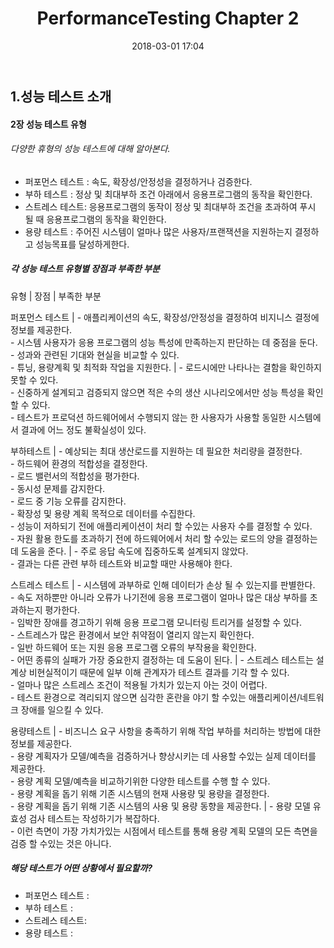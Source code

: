 ﻿---
layout: post
title:  "PerformanceTesting Chapter 2"
date:   2018-03-01 17:04
---
## 1.성능 테스트 소개

#### 2장 성능 테스트 유형
###### 다양한 휴형의 성능 테스트에 대해 알아본다.
- 퍼포먼스 테스트 : 속도, 확장성/안정성을 결정하거나 검증한다.
- 부하 테스트 : 정상 및 최대부하 조건 아래에서 응용프로그램의 동작을 확인한다.
- 스트레스 테스트: 응용프로그램의 동작이 정상 및 최대부하 조건을 초과하여 푸시 될 때 응용프로그램의 동작을 확인한다.
- 용량 테스트 : 주어진 시스템이 얼마나 많은 사용자/프랜잭션을 지원하는지 결정하고 성능목표를 달성하게한다.

##### 각 성능 테스트 유형별 장점과 부족한 부분

유형 | 장점 | 부족한 부분

퍼포먼스 테스트 | - 애플리케이션의 속도, 확장성/안정성을 결정하여 비지니스 결정에 정보를 제공한다.<br>- 시스템 사용자가 응용 프로그램의 성능 특성에 만족하는지 판단하는 데 중점을 둔다.<br>- 성과와 관련된 기대와 현실을 비교할 수 있다.<br>- 튜닝, 용량계획 및 최적화 작업을 지원한다. | - 로드시에만 나타나는 결함을 확인하지 못할 수 있다.<br>- 신중하게 설계되고 검증되지 않으면 적은 수의 생산 시나리오에서만 성능 특성을 확인할 수 있다.<br>- 테스트가 프로덕션 하드웨어에서 수행되지 않는 한 사용자가 사용할 동일한 시스템에서 결과에 어느 정도 불확실성이 있다.

부하테스트 | - 예상되는 최대 생산로드를 지원하는 데 필요한 처리량을 결정한다.<br>- 하드웨어 환경의 적합성을 결정한다.<br>- 로드 밸런서의 적합성을 평가한다.<br>- 동시성 문제를 감지한다.<br>- 로드 중 기능 오류를 감지한다.<br>- 확장성 및 용량 계획 목적으로 데이터를 수집한다.<br>- 성능이 저하되기 전에 애플리케이션이 처리 할 수있는 사용자 수를 결정할 수 있다.<br>- 자원 활용 한도를 초과하기 전에 하드웨어에서 처리 할 수있는 로드의 양을 결정하는 데 도움을 준다. | - 주로 응답 속도에 집중하도록 설계되지 않았다.<br>- 결과는 다른 관련 부하 테스트와 비교할 때만 사용해야 한다.

스트레스 테스트 | - 시스템에 과부하로 인해 데이터가 손상 될 수 있는지를 판별한다.<br>- 속도 저하뿐만 아니라 오류가 나기전에 응용 프로그램이 얼마나 많은 대상 부하를 초과하는지 평가한다.<br>- 임박한 장애를 경고하기 위해 응용 프로그램 모니터링 트리거를 설정할 수 있다.<br>- 스트레스가 많은 환경에서 보안 취약점이 열리지 않는지 확인한다.<br>- 일반 하드웨어 또는 지원 응용 프로그램 오류의 부작용을 확인한다.<br>- 어떤 종류의 실패가 가장 중요한지 결정하는 데 도움이 된다. | - 스트레스 테스트는 설계상 비현실적이기 때문에 일부 이해 관계자가 테스트 결과를 기각 할 수 있다.<br>- 얼마나 많은 스트레스 조건이 적용될 가치가 있는지 아는 것이 어렵다.<br>- 테스트 환경으로 격리되지 않으면 심각한 혼란을 야기 할 수있는 애플리케이션/네트워크 장애를 일으킬 수 있다.

용량테스트 | - 비즈니스 요구 사항을 충족하기 위해 작업 부하를 처리하는 방법에 대한 정보를 제공한다.  <br>- 용량 계획자가 모델/예측을 검증하거나 향상시키는 데 사용할 수있는 실제 데이터를 제공한다.<br>- 용량 계획 모델/예측을 비교하기위한 다양한 테스트를 수행 할 수 있다.<br>- 용량 계획을 돕기 위해 기존 시스템의 현재 사용량 및 용량을 결정한다.<br>- 용량 계획을 돕기 위해 기존 시스템의 사용 및 용량 동향을 제공한다. | - 용량 모델 유효성 검사 테스트는 작성하기가 복잡하다.<br>- 이런 측면이 가장 가치가있는 시점에서 테스트를 통해 용량 계획 모델의 모든 측면을 검증 할 수있는 것은 아니다.


#####  해당 테스트가 어떤 상황에서 필요할까?
- 퍼포먼스 테스트 : 
- 부하 테스트 : 
- 스트레스 테스트: 
- 용량 테스트 : 